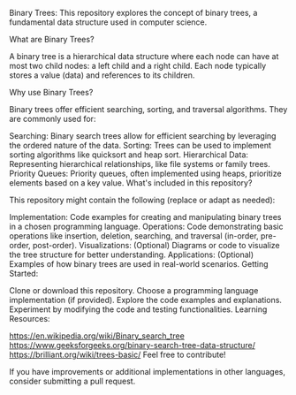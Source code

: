 Binary Trees:
This repository explores the concept of binary trees, a fundamental data structure used in computer science.

What are Binary Trees?

A binary tree is a hierarchical data structure where each node can have at most two child nodes: a left child and a right child. Each node typically stores a value (data) and references to its children.

Why use Binary Trees?

Binary trees offer efficient searching, sorting, and traversal algorithms. They are commonly used for:

Searching: Binary search trees allow for efficient searching by leveraging the ordered nature of the data.
Sorting: Trees can be used to implement sorting algorithms like quicksort and heap sort.
Hierarchical Data: Representing hierarchical relationships, like file systems or family trees.
Priority Queues: Priority queues, often implemented using heaps, prioritize elements based on a key value.
What's included in this repository?

This repository might contain the following (replace or adapt as needed):

Implementation: Code examples for creating and manipulating binary trees in a chosen programming language.
Operations: Code demonstrating basic operations like insertion, deletion, searching, and traversal (in-order, pre-order, post-order).
Visualizations: (Optional) Diagrams or code to visualize the tree structure for better understanding.
Applications: (Optional) Examples of how binary trees are used in real-world scenarios.
Getting Started:

Clone or download this repository.
Choose a programming language implementation (if provided).
Explore the code examples and explanations.
Experiment by modifying the code and testing functionalities.
Learning Resources:

https://en.wikipedia.org/wiki/Binary_search_tree
https://www.geeksforgeeks.org/binary-search-tree-data-structure/
https://brilliant.org/wiki/trees-basic/
Feel free to contribute!

If you have improvements or additional implementations in other languages, consider submitting a pull request.
